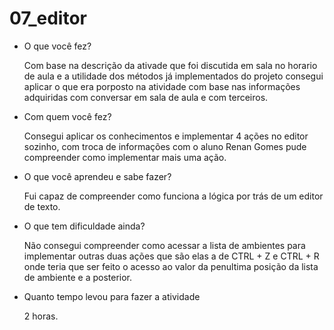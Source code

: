 # 07_editor

* O que você fez?
	<p>Com base na descrição da ativade que foi discutida em sala no horario de aula
  e a utilidade dos métodos já implementados do projeto consegui aplicar o que era
  porposto na atividade com base nas informações adquiridas com conversar em sala de 
  aula e com terceiros.</p>

* Com quem você fez?
	<p>Consegui aplicar os conhecimentos e implementar 4 ações no editor sozinho,
  com troca de informações com o aluno Renan Gomes pude compreender como implementar
  mais uma ação.</p>

* O que você aprendeu e sabe fazer?
	<p>Fui capaz de compreender como funciona a lógica por trás de um editor de texto.</p>
  
* O que tem dificuldade ainda?
	<p>Não consegui compreender como acessar a lista de ambientes para implementar outras duas ações
  que são elas a de CTRL + Z e CTRL + R onde teria que ser feito o acesso ao valor da penultima posição 
  da lista de ambiente e a posterior.</p>

* Quanto tempo levou para fazer a atividade
	<p>2 horas.</p>
	
